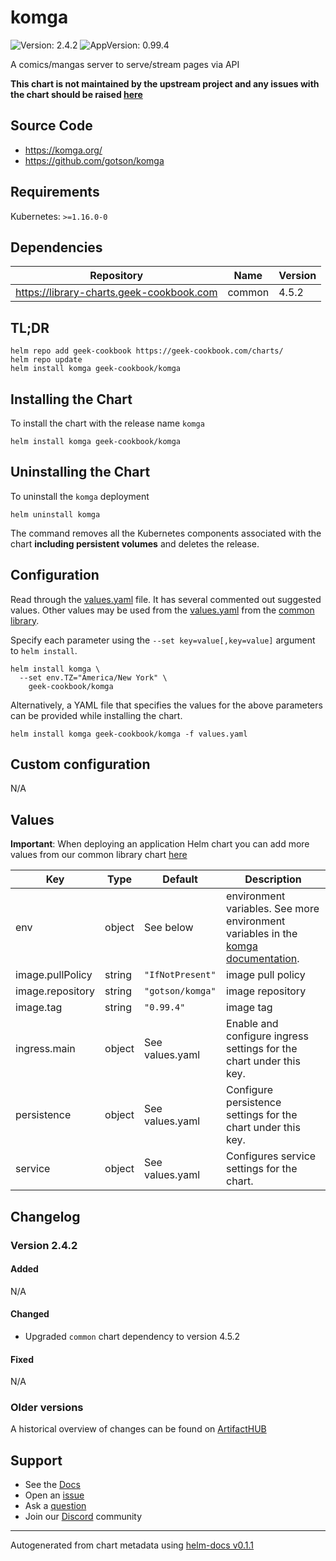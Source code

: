 # komga

![Version: 2.4.2](https://img.shields.io/badge/Version-2.4.2-informational?style=flat-square) ![AppVersion: 0.99.4](https://img.shields.io/badge/AppVersion-0.99.4-informational?style=flat-square)

A comics/mangas server to serve/stream pages via API

**This chart is not maintained by the upstream project and any issues with the chart should be raised [here](https://github.com/geek-cookbook/charts/issues/new/choose)**

## Source Code

* <https://komga.org/>
* <https://github.com/gotson/komga>

## Requirements

Kubernetes: `>=1.16.0-0`

## Dependencies

| Repository | Name | Version |
|------------|------|---------|
| https://library-charts.geek-cookbook.com | common | 4.5.2 |

## TL;DR

```console
helm repo add geek-cookbook https://geek-cookbook.com/charts/
helm repo update
helm install komga geek-cookbook/komga
```

## Installing the Chart

To install the chart with the release name `komga`

```console
helm install komga geek-cookbook/komga
```

## Uninstalling the Chart

To uninstall the `komga` deployment

```console
helm uninstall komga
```

The command removes all the Kubernetes components associated with the chart **including persistent volumes** and deletes the release.

## Configuration

Read through the [values.yaml](./values.yaml) file. It has several commented out suggested values.
Other values may be used from the [values.yaml](https://github.com/geek-cookbook/library-charts/tree/main/charts/stable/common/values.yaml) from the [common library](https://github.com/geek-cookbook/library-charts/tree/main/charts/stable/common).

Specify each parameter using the `--set key=value[,key=value]` argument to `helm install`.

```console
helm install komga \
  --set env.TZ="America/New York" \
    geek-cookbook/komga
```

Alternatively, a YAML file that specifies the values for the above parameters can be provided while installing the chart.

```console
helm install komga geek-cookbook/komga -f values.yaml
```

## Custom configuration

N/A

## Values

**Important**: When deploying an application Helm chart you can add more values from our common library chart [here](https://github.com/geek-cookbook/library-charts/tree/main/charts/stable/common)

| Key | Type | Default | Description |
|-----|------|---------|-------------|
| env | object | See below | environment variables. See more environment variables in the [komga documentation](https://komga.org/installation/configuration.html#optional-configuration). |
| image.pullPolicy | string | `"IfNotPresent"` | image pull policy |
| image.repository | string | `"gotson/komga"` | image repository |
| image.tag | string | `"0.99.4"` | image tag |
| ingress.main | object | See values.yaml | Enable and configure ingress settings for the chart under this key. |
| persistence | object | See values.yaml | Configure persistence settings for the chart under this key. |
| service | object | See values.yaml | Configures service settings for the chart. |

## Changelog

### Version 2.4.2

#### Added

N/A

#### Changed

* Upgraded `common` chart dependency to version 4.5.2

#### Fixed

N/A

### Older versions

A historical overview of changes can be found on [ArtifactHUB](https://artifacthub.io/packages/helm/geek-cookbook/komga?modal=changelog)

## Support

- See the [Docs](https://docs.geek-cookbook.com/our-helm-charts/getting-started/)
- Open an [issue](https://github.com/geek-cookbook/charts/issues/new/choose)
- Ask a [question](https://github.com/geek-cookbook/organization/discussions)
- Join our [Discord](http://chat.funkypenguin.co.nz) community

----------------------------------------------
Autogenerated from chart metadata using [helm-docs v0.1.1](https://github.com/geek-cookbook/helm-docs/releases/v0.1.1)
